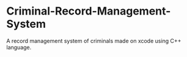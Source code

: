 # Criminal-Record-Management-System
 A record management system of criminals made on xcode using C++ language.
